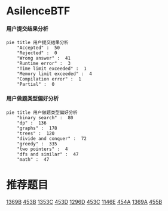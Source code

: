 # AsilenceBTF

<!-- tabs:start -->



#### **用户提交结果分析**

```mermaid
pie title 用户提交结果分析
    "Accepted" :  50
    "Rejected" :  0
    "Wrong answer" :  41
    "Runtime error" :  3
    "Time limit exceeded" :  1
    "Memory limit exceeded" :  4
    "Compilation error" :  1
    "Partial" :  0
```

#### **用户做题类型偏好分析**

```mermaid
pie title 用户做题类型偏好分析
    "binary search" :  80
    "dp" :  136
    "graphs" :  178
    "trees" :  120
    "divide and conquer" :  72
    "greedy" :  335
    "two pointers" :  4
    "dfs and similar" :  47
    "math" :  47
```



<!-- tabs:end -->
# 推荐题目
[1369B](https://codeforces.com/contest/1369/problem/B)
[453B](https://codeforces.com/contest/453/problem/B)
[1353C](https://codeforces.com/contest/1353/problem/C)
[453D](https://codeforces.com/contest/453/problem/D)
[1296D](https://codeforces.com/contest/1296/problem/D)
[453C](https://codeforces.com/contest/453/problem/C)
[1146E](https://codeforces.com/contest/1146/problem/E)
[454A](https://codeforces.com/contest/454/problem/A)
[1369A](https://codeforces.com/contest/1369/problem/A)
[455B](https://codeforces.com/contest/455/problem/B)
